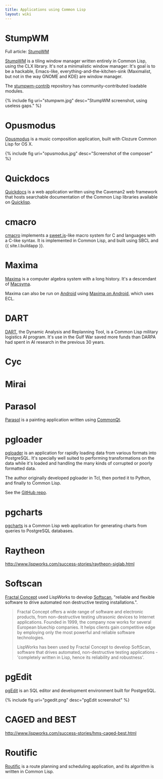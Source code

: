 ```yaml
---
title: Applications using Common Lisp
layout: wiki
---
```


# StumpWM

Full article: [StumpWM](stumpwm.html)

[StumpWM](https://github.com/stumpwm/stumpwm) is a tiling window manager written
entirely in Common Lisp, using the CLX library. It's not a minimalistic window
manager: It's goal is to be a hackable, Emacs-like,
everything-and-the-kitchen-sink (Maximalist, but not in the way GNOME and KDE)
are window manager.

The [stumpwm-contrib](https://github.com/stumpwm/stumpwm-contrib) repository has
community-contributed loadable modules.

{% include fig uri="stumpwm.jpg" desc="StumpWM screenshot, using useless gaps." %}

# Opusmodus

[Opusmodus](http://opusmodus.com/) is a music composition application, built
with Clozure Common Lisp for OS X.

{% include fig uri="opusmodus.jpg" desc="Screenshot of the composer" %}

# Quickdocs

[Quickdocs](http://quickdocs.org/) is a web application written using the
Caveman2 web framework that hosts searchable documentation of the Common Lisp
libraries available on [Quicklisp](quicklisp.html).

# cmacro

[cmacro](https://github.com/eudoxia0/cmacro) implements a
[sweet.js](http://sweetjs.org/)-like macro system for C and languages with a
C-like syntax. It is implemented in Common Lisp, and built using SBCL and
{{ site.l.buildapp }}.

# Maxima

[Maxima](http://maxima.sourceforge.net/) is a computer algebra system with a
long history. It's a descendant of [Macsyma][macsyma].

Maxima can also be run on [Android](platforms/android.html) using
[Maxima on Android][maximadroid], which uses ECL.

[macsyma]: http://en.wikipedia.org/wiki/Macsyma
[maximadroid]: https://sites.google.com/site/maximaonandroid/

# DART

[DART][dart], the Dynamic Analysis and Replanning Tool, is a Common Lisp
military logistics AI program. It's use in the Gulf War saved more funds than
DARPA had spent in AI research in the previous 30 years.

[dart]: http://en.wikipedia.org/wiki/Dynamic_Analysis_and_Replanning_Tool

# Cyc

# Mirai

# Parasol

[Parasol][parasol] is a painting application written using
[CommonQt](common-qt.html).

[parasol]: https://github.com/Shinmera/parasol

# pgloader

[pgloader][pgloader] is an application for rapidly loading data from various
formats into PostgreSQL. It's specially well suited to performing
transformations on the data while it's loaded and handling the many kinds of
corrupted or poorly formatted data.

The author originally developed pgloader in Tcl, then ported it to Python, and
finally to Common Lisp.

See the [GitHub repo][pgloadergh].

[pgloader]: http://pgloader.io/
[pgloadergh]: https://github.com/dimitri/pgloader

# pgcharts

[pgcharts][pgcharts] is a Common Lisp web application for generating charts from
queries to PostgreSQL databases.

[pgcharts]: https://github.com/dimitri/pgcharts

# Raytheon

http://www.lispworks.com/success-stories/raytheon-siglab.html

# Softscan

[Fractal Concept][fractal] used LispWorks to develop [Softscan][softscan],
"reliable and flexible software to drive automated non destructive testing
installations.".

>Fractal Concept offers a wide range of software and electronic products, from
>non-destructive testing ultrasonic devices to Internet applications. Founded in
>1999, the company now works for several European bluechip companies. It helps
>clients gain competitive edge by employing only the most powerful and reliable
>software technologies.
>
>LispWorks has been used by Fractal Concept to develop SoftScan, software that
>drives automated, non-destructive testing applications - 'completely written in
>Lisp, hence its reliability and robustness'.

[fractal]: http://www.fractalconcept.com/asp/RaZ7/sdataQ0hycOvgCeWYDM==/sdataQuEY-NQ=
[softscan]: http://www.lispworks.com/success-stories/fractalconcept-softscan.html

# pgEdit

[pgEdit][pgedit] is an SQL editor and development environment built for
PostgreSQL.

{% include fig uri="pgedit.png" desc="pgEdit screenshot" %}

[pgedit]: http://www.lispworks.com/success-stories/pgedit.html

# CAGED and BEST

http://www.lispworks.com/success-stories/hms-caged-best.html

# Routific

[Routific](https://routific.com/) is a route planning and scheduling
application, and its algorithm is written in Common Lisp.
